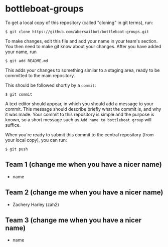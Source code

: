 bottleboat-groups
=================

To get a local copy of this repository (called "cloning" in git terms), run:

    $ git clone https://github.com/abersailbot/bottleboat-groups.git

To make changes, edit this file and add your name in your team's section. You
then need to make git know about your changes. After you have added your name,
run

    $ git add README.md

This adds your changes to something similar to a staging area, ready to be
committed to the main repository.

This should be followed shortly by a `commit`:

    $ git commit

A text editor should appear, in which you should add a message to your commit.
This message should describe briefly what the commit is, and why it was made.
Your commit to this repository is simple and the purpose is known, so a short
message such as `Add name to bottleboat group` will suffice.

When you're ready to submit this commit to the central repository (from your
local copy), you can run:

    $ git push


Team 1 (change me when you have a nicer name)
---------------------------------------------
  - name

Team 2 (change me when you have a nicer name)
---------------------------------------------
  - Zachery Harley (zah2)

Team 3 (change me when you have a nicer name)
---------------------------------------------
  - name
